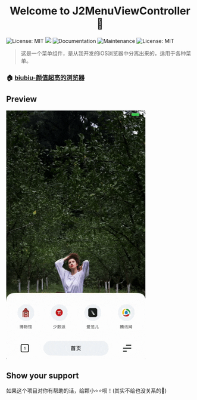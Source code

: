 <h1 align="center">Welcome to J2MenuViewController 👋</h1>
<p>
  <img alt="License: MIT" src="https://img.shields.io/badge/Xcode-10.3-orange.svg" target="_blank" />
  <img src="https://img.shields.io/badge/iOS-%3E%3D8.0-green.svg" />
  <img alt="Documentation" src="https://img.shields.io/badge/documentation-yes-brightgreen.svg" target="_blank" />
  <img alt="Maintenance" src="https://img.shields.io/badge/Maintained%3F-yes-green.svg" target="_blank" />
  <img alt="License: MIT" src="https://img.shields.io/badge/License-MIT-yellow.svg" target="_blank" />
</p>

> 这是一个菜单组件，是从我开发的iOS浏览器中分离出来的，适用于各种菜单。

### 🏠 [biubiu-颜值超高的浏览器](https://apps.apple.com/cn/app/id1474593656)

## Preview

![preview](/preview.gif) 

## Show your support

如果这个项目对你有帮助的话，给颗小⭐️⭐️呗！(其实不给也没关系的🐶)
